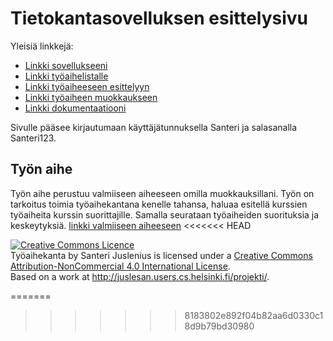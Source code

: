 # Tietokantasovelluksen esittelysivu

Yleisiä linkkejä:

* [Linkki sovellukseeni](https://juslesan.users.cs.helsinki.fi/projekti)
* [Linkki työaihelistalle](https://juslesan.users.cs.helsinki.fi/projekti/tyoaiheet)
* [Linkki työaiheeseen esittelyyn](https://juslesan.users.cs.helsinki.fi/projekti/tyoaiheet/1)
* [Linkki työaiheen muokkaukseen](https://juslesan.users.cs.helsinki.fi/projekti/tyoaiheet/1/edit)
* [Linkki dokumentaatiooni](https://github.com/juslesan/Tsoha-Bootstrap/blob/master/doc/dokumentaatio.pdf)

Sivulle pääsee kirjautumaan käyttäjätunnuksella Santeri ja salasanalla Santeri123.

## Työn aihe

Työn aihe perustuu valmiiseen aiheeseen omilla muokkauksillani. Työn on
tarkoitus toimia työaihekantana kenelle tahansa, haluaa esitellä kurssien 
työaiheita kurssin suorittajille. Samalla seurataan työaiheiden suorituksia ja 
keskeytyksiä. [linkki valmiiseen aiheeseen](http://advancedkittenry.github.io/suunnittelu_ja_tyoymparisto/aiheet/Tyoaihekanta.html) 
<<<<<<< HEAD


<a rel="license" href="http://creativecommons.org/licenses/by-nc/4.0/"><img alt="Creative Commons Licence" style="border-width:0" src="https://i.creativecommons.org/l/by-nc/4.0/88x31.png" /></a><br /><span xmlns:dct="http://purl.org/dc/terms/" property="dct:title">Työaihekanta</span> by <span xmlns:cc="http://creativecommons.org/ns#" property="cc:attributionName">Santeri Juslenius</span> is licensed under a <a rel="license" href="http://creativecommons.org/licenses/by-nc/4.0/">Creative Commons Attribution-NonCommercial 4.0 International License</a>.<br />Based on a work at <a xmlns:dct="http://purl.org/dc/terms/" href="http://juslesan.users.cs.helsinki.fi/projekti/" rel="dct:source">http://juslesan.users.cs.helsinki.fi/projekti/</a>.

=======
>>>>>>> 8183802e892f04b82aa6d0330c18d9b79bd30980
